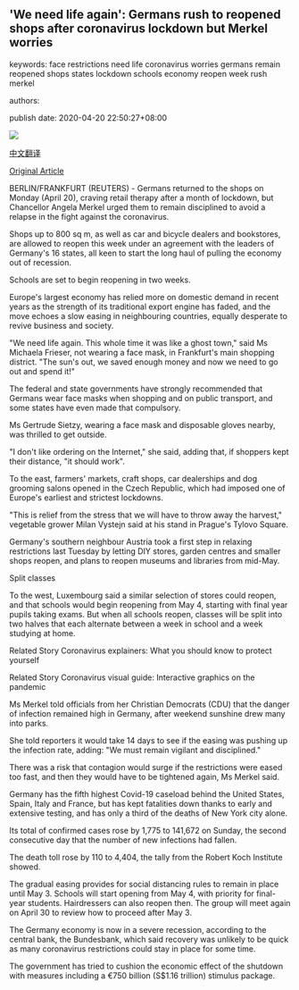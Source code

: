 ## 'We need life again': Germans rush to reopened shops after coronavirus lockdown but Merkel worries

keywords: face restrictions need life coronavirus worries germans remain reopened shops states lockdown schools economy reopen week rush merkel

authors: 

publish date: 2020-04-20 22:50:27+08:00

![](https://www.straitstimes.com/sites/default/files/styles/x_large/public/articles/2020/04/20/yq-germanystore-20042021.jpg?itok=72XF_zgD)

[中文翻译](%27We%20need%20life%20again%27%3A%20Germans%20rush%20to%20reopened%20shops%20after%20coronavirus%20lockdown%20but%20Merkel%20worries_zh.md)

[Original Article](https://www.straitstimes.com/world/europe/we-need-life-again-germans-rush-to-reopened-shops-after-coronavirus-lockdown-but-merkel)

BERLIN/FRANKFURT (REUTERS) - Germans returned to the shops on Monday (April 20), craving retail therapy after a month of lockdown, but Chancellor Angela Merkel urged them to remain disciplined to avoid a relapse in the fight against the coronavirus.

Shops up to 800 sq m, as well as car and bicycle dealers and bookstores, are allowed to reopen this week under an agreement with the leaders of Germany's 16 states, all keen to start the long haul of pulling the economy out of recession.

Schools are set to begin reopening in two weeks.

Europe's largest economy has relied more on domestic demand in recent years as the strength of its traditional export engine has faded, and the move echoes a slow easing in neighbouring countries, equally desperate to revive business and society.

"We need life again. This whole time it was like a ghost town," said Ms Michaela Frieser, not wearing a face mask, in Frankfurt's main shopping district. "The sun's out, we saved enough money and now we need to go out and spend it\!"

The federal and state governments have strongly recommended that Germans wear face masks when shopping and on public transport, and some states have even made that compulsory.

Ms Gertrude Sietzy, wearing a face mask and disposable gloves nearby, was thrilled to get outside.

"I don't like ordering on the Internet," she said, adding that, if shoppers kept their distance, "it should work".

To the east, farmers' markets, craft shops, car dealerships and dog grooming salons opened in the Czech Republic, which had imposed one of Europe's earliest and strictest lockdowns.

"This is relief from the stress that we will have to throw away the harvest," vegetable grower Milan Vystejn said at his stand in Prague's Tylovo Square.

Germany's southern neighbour Austria took a first step in relaxing restrictions last Tuesday by letting DIY stores, garden centres and smaller shops reopen, and plans to reopen museums and libraries from mid-May.

Split classes

To the west, Luxembourg said a similar selection of stores could reopen, and that schools would begin reopening from May 4, starting with final year pupils taking exams. But when all schools reopen, classes will be split into two halves that each alternate between a week in school and a week studying at home.

Related Story Coronavirus explainers: What you should know to protect yourself

Related Story Coronavirus visual guide: Interactive graphics on the pandemic

Ms Merkel told officials from her Christian Democrats (CDU) that the danger of infection remained high in Germany, after weekend sunshine drew many into parks.

She told reporters it would take 14 days to see if the easing was pushing up the infection rate, adding: "We must remain vigilant and disciplined."

There was a risk that contagion would surge if the restrictions were eased too fast, and then they would have to be tightened again, Ms Merkel said.

Germany has the fifth highest Covid-19 caseload behind the United States, Spain, Italy and France, but has kept fatalities down thanks to early and extensive testing, and has only a third of the deaths of New York city alone.

Its total of confirmed cases rose by 1,775 to 141,672 on Sunday, the second consecutive day that the number of new infections had fallen.

The death toll rose by 110 to 4,404, the tally from the Robert Koch Institute showed.

The gradual easing provides for social distancing rules to remain in place until May 3. Schools will start opening from May 4, with priority for final-year students. Hairdressers can also reopen then. The group will meet again on April 30 to review how to proceed after May 3.

The Germany economy is now in a severe recession, according to the central bank, the Bundesbank, which said recovery was unlikely to be quick as many coronavirus restrictions could stay in place for some time.

The government has tried to cushion the economic effect of the shutdown with measures including a €750 billion (S$1.16 trillion) stimulus package.
